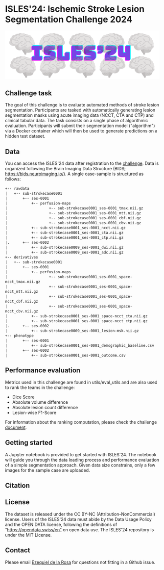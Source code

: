 # ISLES'24: Ischemic Stroke Lesion Segmentation Challenge 2024

![alt text](https://github.com/ezequieldlrosa/isles24/blob/main/isles_logo.png)

## Challenge task
The goal of this challenge is to evaluate automated methods of stroke lesion segmentation. Participants are tasked with automatically generating lesion segmentation masks using acute imaging data (NCCT, CTA and CTP) and clinical tabular data. The task consists on a single phase of algorithmic evaluation. Participants will submit their segmentation model ("algorithm") via a Docker container which will then be used to generate predictions on a hidden test dataset.

## Data
You can access the ISLES'24 data after registration to the [challenge](https://isles-24.grand-challenge.org/).
Data is organized following the Brain Imaging Data Structure (BIDS; https://bids.neuroimaging.io/). A single case-sample is structured as follows:
```
+-- rawdata
|   +-- sub-strokecase0001
|       +-- ses-0001
|           +-- perfusion-maps
|           		+-- sub-strokecase0001_ses-0001_tmax.nii.gz 
|           		+-- sub-strokecase0001_ses-0001_mtt.nii.gz 
|           		+-- sub-strokecase0001_ses-0001_cbf.nii.gz 
|           		+-- sub-strokecase0001_ses-0001_cbv.nii.gz 
|           +-- sub-strokecase0001_ses-0001_ncct.nii.gz 
|           +-- sub-strokecase0001_ses-0001_cta.nii.gz 
|           +-- sub-strokecase0001_ses-0001_ctp.nii.gz 
|.      +-- ses-0002
|           +-- sub-strokecase0009_ses-0001_dwi.nii.gz
|           +-- sub-strokecase0009_ses-0001_adc.nii.gz
+-- derivatives
|   +-- sub-strokecase0001
|       +-- ses-0001
|           +-- perfusion-maps
|           		+-- sub-strokecase0001_ses-0001_space-ncct_tmax.nii.gz 
|           		+-- sub-strokecase0001_ses-0001_space-ncct_mtt.nii.gz 
|           		+-- sub-strokecase0001_ses-0001_space-ncct_cbf.nii.gz 
|           		+-- sub-strokecase0001_ses-0001_space-ncct_cbv.nii.gz 
|           +-- sub-strokecase0001_ses-0001_space-ncct_cta.nii.gz 
|           +-- sub-strokecase0001_ses-0001_space-ncct_ctp.nii.gz 
|.      +-- ses-0002
|           +-- sub-strokecase0009_ses-0001_lesion-msk.nii.gz
+-- phenotype
|       +-- ses-0001
|           +-- sub-strokecase0001_ses-0001_demographic_baseline.csv
|       +-- ses-0002
|           +-- sub-strokecase0001_ses-0001_outcome.csv
```

## Performance evaluation
Metrics used in this challenge are found in utils/eval_utils and are also used to rank the teams in the challenge:
* Dice Score 
* Absolute volume difference
* Absolute lesion count difference
* Lesion-wise F1-Score

For information about the ranking computation, please check the challenge [document](https://zenodo.org/records/10991145).

## Getting started
A Jupyter notebook is provided to get started with ISLES'24. The notebook will guide you through the data loading process and performance evaluation of a simple segmentation approach. Given data size constrains, only a few images for the sample case are uploaded.

## Citation


## License
The dataset is released under the CC BY-NC (Attribution-NonCommercial) license. Users of the ISLES'24 data must abide by the Data Usage Policy and the OPEN DATA license, following the definitions of “https://opendata.swiss/en” on open data use. The ISLES'24 repository is under the MIT License.

## Contact
Please email [Ezequiel de la Rosa](ezequiel.delarosa@uzh.ch) for questions not fitting in a Github issue.
